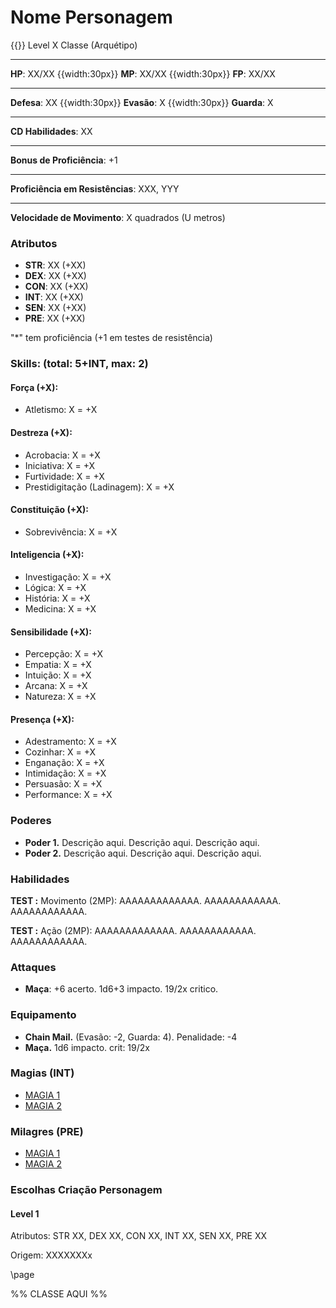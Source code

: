 # Nome Personagem
{{}}
Level X Classe (Arquétipo)
___
**HP**: XX/XX
{{width:30px}}
**MP**: XX/XX
{{width:30px}}
**FP**: XX/XX
___
**Defesa**: XX
{{width:30px}}
**Evasão**: X
{{width:30px}}
**Guarda**: X
___
**CD Habilidades**: XX
___
**Bonus de Proficiência**: +1
___
**Proficiência em Resistências**: XXX, YYY
___
**Velocidade de Movimento**: X quadrados (U metros)

### Atributos
- **STR**: XX (+XX)
- **DEX**: XX (+XX)
- **CON**: XX (+XX)
- **INT**: XX (+XX)
- **SEN**: XX (+XX)
- **PRE**: XX (+XX)

"\*" tem proficiência (+1 em testes de resistência)

### Skills: (total: 5+INT, max: 2)
#### Força (+X):
- Atletismo: X = +X

#### Destreza (+X):
- Acrobacia: X = +X
- Iniciativa: X = +X
- Furtividade: X = +X
- Prestidigitação (Ladinagem): X = +X

#### Constituição (+X):
- Sobrevivência: X = +X

#### Inteligencia (+X):
- Investigação: X = +X
- Lógica: X = +X
- História: X = +X
- Medicina: X = +X

#### Sensibilidade (+X):
- Percepção: X = +X
- Empatia: X = +X
- Intuição: X = +X
- Arcana: X = +X
- Natureza: X = +X

#### Presença (+X):
- Adestramento: X = +X
- Cozinhar: X = +X
- Enganação: X = +X
- Intimidação: X = +X
- Persuasão: X = +X
- Performance: X = +X

### Poderes
- **Poder 1.** Descrição aqui. Descrição aqui. Descrição aqui.
- **Poder 2.** Descrição aqui. Descrição aqui. Descrição aqui.

### Habilidades

**TEST :** Movimento (2MP): AAAAAAAAAAAAA. AAAAAAAAAAAA. AAAAAAAAAAAA.

**TEST :** Ação (2MP): AAAAAAAAAAAAA. AAAAAAAAAAAA. AAAAAAAAAAAA.

### Attaques
- **Maça**: +6 acerto. 1d6+3 impacto. 19/2x critico.

### Equipamento
- **Chain Mail.** (Evasão: -2, Guarda: 4). Penalidade: -4
- **Maça.** 1d6 impacto. crit: 19/2x

### Magias (INT)
- [MAGIA 1](#p14)
- [MAGIA 2](#p8)

### Milagres (PRE)
- [MAGIA 1](#p14)
- [MAGIA 2](#p8)

### Escolhas Criação Personagem
#### Level 1
Atributos: STR XX, DEX XX, CON XX, INT XX, SEN XX, PRE XX

Origem: XXXXXXXx

\page

%% CLASSE AQUI %%